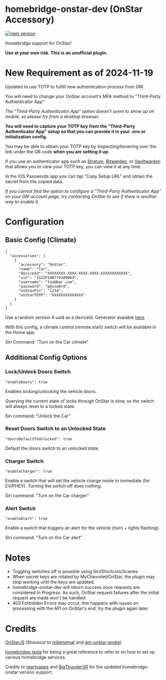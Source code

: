 # homebridge-onstar-dev (OnStar Accessory)

[![npm version](https://badge.fury.io/js/homebridge-onstar-dev.svg)](https://badge.fury.io/js/homebridge-onstar-dev)

Homebridge support for OnStar!

**Use at your own risk. This is an unofficial plugin.**

# New Requirement as of 2024-11-19

Updated to use TOTP to fulfill new authentication process from GM.

You will need to change your OnStar account's MFA method to "Third-Party Authenticator App"

_The "Third-Party Authenticator App" option doesn't seem to show up on mobile, so please try from a desktop browser._

**You will need to capture your TOTP key from the "Third-Party Authenticator App" setup so that you can provide it in your .env or initialization config.**

You may be able to obtain your TOTP key by inspecting/hovering over the link under the QR code **when you are setting it up.**

If you use an authenticator app such as [Stratum](https://stratumauth.com/), [Bitwarden](https://bitwarden.com/), or [Vaultwarden](https://github.com/dani-garcia/vaultwarden) that allows you to view your TOTP key, you can view it at any time.

In the IOS Passwords app you can tap "Copy Setup URL" and obtain the secret from the copied data.

_If you cannot find the option to configure a "Third-Party Authenticator App" on your GM account page, try contacting OnStar to see if there is another way to enable it._

# Configuration

## Basic Config (Climate)

    {
      "accessories": [
        {
          "accessory": "OnStar",
          "name": "Car",
          "deviceId": "XXXXXXXX-XXXX-XXXX-XXXX-XXXXXXXXXXXX",
          "vin": "1G2ZF58B774109863",
          "username": "foo@bar.com",
          "password": "p@ssw0rd",
          "onStarPin": "1234",
          "onStarTOTP": "XXXXXXXXXXXXXX"
        }
      ]
    }

Use a random version 4 uuid as a deviceId. Generator avaiable [here](https://www.uuidgenerator.net/version4).

With this config, a climate control (remote start) switch will be available in the Home app.

Siri Command: "Turn on the Car climate"

## Additional Config Options

### Lock/Unlock Doors Switch

    "enableDoors": true

Enables locking/unlocking the vehicle doors.

Querying the current state of locks through OnStar is slow, so the switch will always reset to a locked state.

Siri command: "Unlock the Car"

### Reset Doors Switch to an Unlocked State

    "doorsDefaultToUnlocked": true

Default the doors switch to an unlocked state.

### Charger Switch

    "enableCharger": true

Enable a switch that will set the vehicle charge mode to immediate (for EV/PHEV). Turning the switch off does nothing.

Siri command: "Turn on the Car charger"

### Alert Switch

    "enableAlert": true

Enable a switch that triggers an alert for the vehicle (horn + lights flashing).

Siri command: "Turn on the Car alert"

# Notes

- Toggling switches off is possible using Siri/Shortcuts/Scenes
- When secret keys are rotated by MyChevrolet/OnStar, the plugin may stop working until the keys are updated.
- homebridge-onstar-dev will return success once requests are considered _In Progress_. As such, OnStar request failures after the initial request are made won't be handled.
- 403 Forbidden Errors may occur, this happens with issues on processing with the API on OnStar's end, try the plugin again later.

# Credits

[OnStarJS](https://github.com/samrum/OnStarJS) (Shoutout to [mikenemat](https://github.com/mikenemat/) and [gm-onstar-probe](https://github.com/mikenemat/gm-onstar-probe))

[homebridge-tesla](https://github.com/nfarina/homebridge-tesla) for being a great reference to refer to on how to set up various homebridge services.

Credits to [reartvapps](https://github.com/reartvapps) and [BigThunderSR](https://github.com/bigthundersr) for the updated homebridge-onstar version support.

